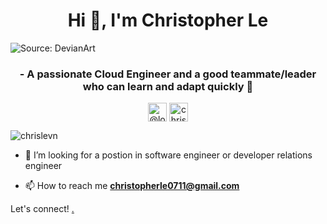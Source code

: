 <h1 align="center">Hi 👋, I'm Christopher Le</h1>

![Source: DevianArt](https://64.media.tumblr.com/c5543874b9cbe98da1d20945a45e989b/tumblr_o5a5r9Z9O71tvppquo1_r1_1280.gif)
<h3 align="center">- A passionate Cloud Engineer and a good teammate/leader who can learn and adapt quickly 🙆 </h3>

<p align="center">
<a href="https://medium.com/@locvicvn1234" target="blank"><img align="center" src="https://cdn.jsdelivr.net/npm/simple-icons@3.0.1/icons/medium.svg" alt="@locvicvn1234" height="30" width="30" /></a>
<a href="https://linkedin.com/in/chrislevn" target="blank"><img align="center" src="https://cdn.jsdelivr.net/npm/simple-icons@3.0.1/icons/linkedin.svg" alt="chrislevn" height="30" width="30" /></a>
</p>


<p align="left"> <img src="https://komarev.com/ghpvc/?username=chrislevn" alt="chrislevn" /> </p>

- 👯 I’m looking for a postion in software engineer or developer relations engineer

- 📫 How to reach me **christopherle0711@gmail.com**

Let's connect! <a href="https://www.linkedin.com/in/chrislevn/" target="_blank">.

